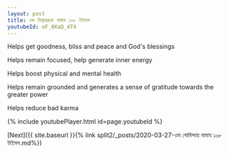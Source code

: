 ```yaml
---
layout: post
title: ওম বিশ্বাধরুমে নামায ১০৮ টাইমস
youtubeId: oF_6KaD_4T4
---
```

 
 
Helps get goodness, bliss and peace and God's blessings
 
Helps remain focused, help generate inner energy 
 
Helps boost physical and mental health 
 
Helps remain grounded and generates a sense of gratitude towards the greater power 
 
Helps reduce bad karma
 
 
 
 


{% include youtubePlayer.html id=page.youtubeId %}
 
[Next]({{ site.baseurl }}{% link  split2/_posts/2020-03-27-ওম গোবিন্দায় নামায ১০৮ টাইমস.md%})
 
